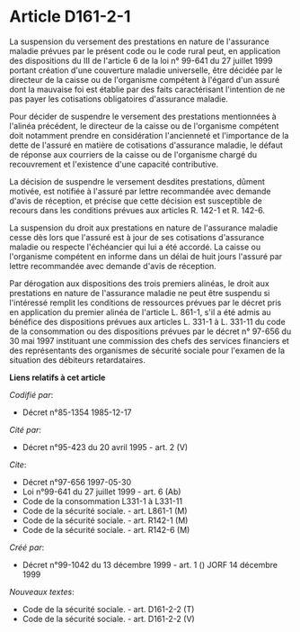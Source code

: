 # Article D161-2-1

La suspension du versement des prestations en nature de l'assurance maladie prévues par le présent code ou le code rural
peut, en application des dispositions du III de l'article 6 de la loi n° 99-641 du 27 juillet 1999 portant création d'une
couverture maladie universelle, être décidée par le directeur de la caisse ou de l'organisme compétent à l'égard d'un assuré
dont la mauvaise foi est établie par des faits caractérisant l'intention de ne pas payer les cotisations obligatoires
d'assurance maladie.

Pour décider de suspendre le versement des prestations mentionnées à l'alinéa précédent, le directeur de la caisse ou de
l'organisme compétent doit notamment prendre en considération l'ancienneté et l'importance de la dette de l'assuré en matière
de cotisations d'assurance maladie, le défaut de réponse aux courriers de la caisse ou de l'organisme chargé du recouvrement
et l'existence d'une capacité contributive.

La décision de suspendre le versement desdites prestations, dûment motivée, est notifiée à l'assuré par lettre recommandée
avec demande d'avis de réception, et précise que cette décision est susceptible de recours dans les conditions prévues aux
articles R. 142-1 et R. 142-6.

La suspension du droit aux prestations en nature de l'assurance maladie cesse dès lors que l'assuré est à jour de ses
cotisations d'assurance maladie ou respecte l'échéancier qui lui a été accordé. La caisse ou l'organisme compétent en informe
dans un délai de huit jours l'assuré par lettre recommandée avec demande d'avis de réception.

Par dérogation aux dispositions des trois premiers alinéas, le droit aux prestations en nature de l'assurance maladie ne peut
être suspendu si l'intéressé remplit les conditions de ressources prévues par le décret pris en application du premier alinéa
de l'article L. 861-1, s'il a été admis au bénéfice des dispositions prévues aux articles L. 331-1 à L. 331-11 du code de la
consommation ou des dispositions prévues par le décret n° 97-656 du 30 mai 1997 instituant une commission des chefs des
services financiers et des représentants des organismes de sécurité sociale pour l'examen de la situation des débiteurs
retardataires.

**Liens relatifs à cet article**

_Codifié par_:

  - Décret n°85-1354 1985-12-17

_Cité par_:

  - Décret n°95-423 du 20 avril 1995 - art. 2 (V)

_Cite_:

  - Décret n°97-656 1997-05-30
  - Loi n°99-641 du 27 juillet 1999 - art. 6 (Ab)
  - Code de la consommation L331-1 à L331-11
  - Code de la sécurité sociale. - art. L861-1 (M)
  - Code de la sécurité sociale. - art. R142-1 (M)
  - Code de la sécurité sociale. - art. R142-6 (M)

_Créé par_:

  - Décret n°99-1042 du 13 décembre 1999 - art. 1 () JORF 14 décembre 1999

_Nouveaux textes_:

  - Code de la sécurité sociale. - art. D161-2-2 (T)
  - Code de la sécurité sociale. - art. D161-2-2 (V)
